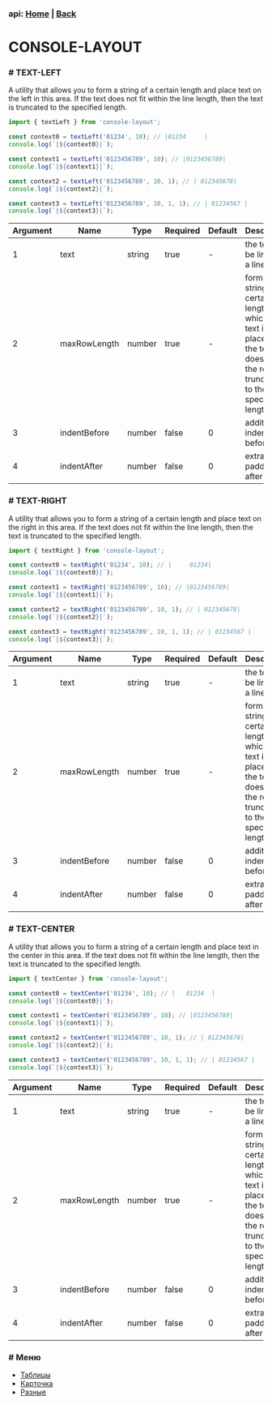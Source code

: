 ### api: [Home](./../../README.md) | [Back](./../README-EN.md)

# CONSOLE-LAYOUT

### # TEXT-LEFT

A utility that allows you to form a string of a certain length and place text on the left in this area. If the text does not fit within the line length, then the text is truncated to the specified length.

```ts
import { textLeft } from 'console-layout';

const context0 = textLeft('01234', 10); // |01234     |
console.log(`|${context0}|`);

const context1 = textLeft('0123456789', 10); // |0123456789|
console.log(`|${context1}|`);

const context2 = textLeft('0123456789', 10, 1); // | 012345678|
console.log(`|${context2}|`);

const context3 = textLeft('0123456789', 10, 1, 1); // | 01234567 |
console.log(`|${context3}|`);
```

| Argument | Name         | Type   | Required | Default | Description                                                                                                                                |
| -------- | ------------ | ------ | -------- | ------- | ------------------------------------------------------------------------------------------------------------------------------------------ |
| 1        | text         | string | true     | -       | the text to be linked, in a line                                                                                                           |
| 2        | maxRowLength | number | true     | -       | forms a string of a certain length on which the text is placed. If the text does not fit, the result is truncated to the specified length. |
| 3        | indentBefore | number | false    | 0       | additional indent before text                                                                                                              |
| 4        | indentAfter  | number | false    | 0       | extra padding after text                                                                                                                   |

### # TEXT-RIGHT

A utility that allows you to form a string of a certain length and place text on the right in this area. If the text does not fit within the line length, then the text is truncated to the specified length.

```ts
import { textRight } from 'console-layout';

const context0 = textRight('01234', 10); // |     01234|
console.log(`|${context0}|`);

const context1 = textRight('0123456789', 10); // |0123456789|
console.log(`|${context1}|`);

const context2 = textRight('0123456789', 10, 1); // | 012345678|
console.log(`|${context2}|`);

const context3 = textRight('0123456789', 10, 1, 1); // | 01234567 |
console.log(`|${context3}|`);
```

| Argument | Name         | Type   | Required | Default | Description                                                                                                                                |
| -------- | ------------ | ------ | -------- | ------- | ------------------------------------------------------------------------------------------------------------------------------------------ |
| 1        | text         | string | true     | -       | the text to be linked, in a line                                                                                                           |
| 2        | maxRowLength | number | true     | -       | forms a string of a certain length on which the text is placed. If the text does not fit, the result is truncated to the specified length. |
| 3        | indentBefore | number | false    | 0       | additional indent before text                                                                                                              |
| 4        | indentAfter  | number | false    | 0       | extra padding after text                                                                                                           |

### # TEXT-CENTER

A utility that allows you to form a string of a certain length and place text in the center in this area. If the text does not fit within the line length, then the text is truncated to the specified length.

```ts
import { textCenter } from 'console-layout';

const context0 = textCenter('01234', 10); // |   01234  |
console.log(`|${context0}|`);

const context1 = textCenter('0123456789', 10); // |0123456789|
console.log(`|${context1}|`);

const context2 = textCenter('0123456789', 10, 1); // | 012345678|
console.log(`|${context2}|`);

const context3 = textCenter('0123456789', 10, 1, 1); // | 01234567 |
console.log(`|${context3}|`);
```

| Argument | Name         | Type   | Required | Default | Description                                                                                                                                |
| -------- | ------------ | ------ | -------- | ------- | ------------------------------------------------------------------------------------------------------------------------------------------ |
| 1        | text         | string | true     | -       | the text to be linked, in a line                                                                                                           |
| 2        | maxRowLength | number | true     | -       | forms a string of a certain length on which the text is placed. If the text does not fit, the result is truncated to the specified length. |
| 3        | indentBefore | number | false    | 0       | additional indent before text                                                                                                              |
| 4        | indentAfter  | number | false    | 0       | extra padding after text                                                                                                                 |

### # Меню

- [Таблицы](./TABLE-RU.md)
- [Карточка](./CARD-RU.md)
- [Разные](./OTHER-RU.md)
